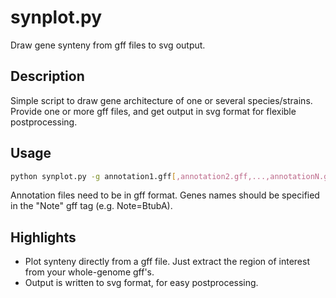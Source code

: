# synplot.py

Draw gene synteny from gff files to svg output.

## Description
Simple script to draw gene architecture of one or several species/strains. Provide one or more gff files, and get output in svg format for flexible postprocessing.

## Usage
```bash
python synplot.py -g annotation1.gff[,annotation2.gff,...,annotationN.gff]
```
Annotation files need to be in gff format. Genes names should be specified in the "Note" gff tag (e.g. Note=BtubA).

## Highlights
* Plot synteny directly from a gff file. Just extract the region of interest from your whole-genome gff's.
* Output is written to svg format, for easy postprocessing.
